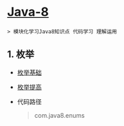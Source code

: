 
# [Java-8](https://github.com/GaloisLYJ/Java-8.git)
    
    > 模块化学习Java8知识点 代码学习 理解运用

## 1. 枚举

- [枚举基础](https://github.com/GaloisLYJ/CS-Notes/blob/master/Andi/Java-8/Java%208%20%E6%9E%9A%E4%B8%BE%2001%20%E5%9F%BA%E7%A1%80.md)

- [枚举提高](https://github.com/GaloisLYJ/CS-Notes/blob/master/Andi/Java-8/Java%208%20%E6%9E%9A%E4%B8%BE%2002%20%E6%8F%90%E9%AB%98.md)

- 代码路径
    > com.java8.enums

